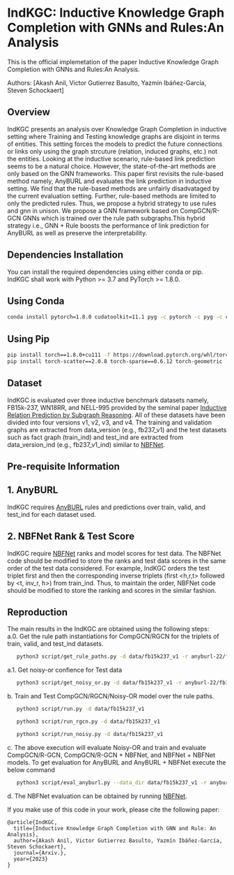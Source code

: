 # IndKGC: Inductive Knowledge Graph Completion with GNNs and Rules:An Analysis #

This is the official implemetation of the paper Inductive Knowledge Graph Completion with GNNs and Rules:An Analysis.

Authors:
[Akash Anil, Victor Gutierrez Basulto, Yazmín Ibáñez-García, Steven Schockaert]

## Overview ##
IndKGC presents an analysis over Knowledge Graph Completion in inductive setting where Training and Testing knowledge graphs are disjoint in terms of entities. This setting forces the models to predict the future connections or links only using the graph strcuture (relation, induced graphs, etc.) not the entities. Looking at the inductive scenario, rule-based link prediction seems to be a natural choice. However, the state-of-the-art methods are only based on the GNN frameworks. This paper first revisits the rule-based method namely, AnyBURL and evaluates the link prediction in inductive setting. We find that the rule-based methods are unfairly disadvataged by the current evaluation setting. Further, rule-based methods are limited to only the predicted rules. Thus, we propose a hybrid strategy to use rules and gnn in unison. We propose a GNN framework based on CompGCN/R-GCN GNNs which is trained over the rule path subgraphs.This hybrid strategy i.e., GNN + Rule boosts the performance of link prediction for AnyBURL as well as preserve the interpretability.  
## Dependencies Installation ##
You can install the required dependencies using either conda or pip. IndKGC shall work with Python >= 3.7 and PyTorch >= 1.8.0.

## Using Conda ##
```bash
conda install pytorch=1.8.0 cudatoolkit=11.1 pyg -c pytorch -c pyg -c conda-forge
```

## Using Pip ##
```bash
pip install torch==1.8.0+cu111 -f https://download.pytorch.org/whl/torch_stable.html
pip install torch-scatter==2.0.8 torch-sparse==0.6.12 torch-geometric -f https://data.pyg.org/whl/torch-1.8.0+cu111.html
```


## Dataset ##
IndKGC is evaluated over three inductive benchmark datasets namely, FB15k-237, WN18RR, and NELL-995 provided by the seminal paper [Inductive Relation Prediction by Subgraph Reasoning](https://github.com/kkteru/grail). All of these datasets have been divided into four versions v1, v2, v3, and v4. The training and validation graphs are extracted from data_version (e.g., fb237_v1) and the test datasets such as fact graph (train_ind) and test_ind are extracted from data_version_ind (e.g., fb237_v1_ind) similar to [NBFNet](https://github.com/KiddoZhu/NBFNet-PyG).

## Pre-requisite Information ##
## 1. AnyBURL ##
IndKGC requires [AnyBURL](https://web.informatik.uni-mannheim.de/AnyBURL/) rules and predictions over train, valid, and test_ind for each dataset used.  

## 2. NBFNet Rank & Test Score ##
IndKGC require [NBFNet](https://github.com/KiddoZhu/NBFNet-PyG) ranks and model scores for test data. The NBFNet code should be modified to store the ranks and test data scores in the same order of the test data considered. For example, IndKGC orders the test triplet first and then the corresponding inverse triplets (first <h,r,t> followed by <t, inv_r, h>) from train_ind. Thus, to maintain the order, NBFNet code should be modified to store the ranking and scores in the similar fashion.

## Reproduction ##
The main results in the IndKGC are obtained using the following steps:  
a.0. Get the rule path instantiations for CompGCN/RGCN for the triplets of train, valid, and test_ind datasets.
```bash
   python3 script/get_rule_paths.py -d data/fb15k237_v1 -r anyburl-22/fb15k237_v1 
```
a.1. Get noisy-or confience for Test data
```bash
   python3 script/get_noisy_or.py -d data/fb15k237_v1 -r anyburl-22/fb15k237_v1 
```
b. Train and Test CompGCN/RGCN/Noisy-OR model over the rule paths.
```bash
   python3 script/run.py -d data/fb15k237_v1
```
```bash
   python3 script/run_rgcn.py -d data/fb15k237_v1
```
```bash
   python3 script/run_noisy.py -d data/fb15k237_v1
```

c. The above execution will evaluate Noisy-OR and train and evaluate CompGCN/R-GCN, CompGCN/R-GCN + NBFNet, and NBFNet + NBFNet models. To get evaluation for AnyBURL and AnyBURL + NBFNet execute the below command
```bash
   python3 script/eval_anyburl.py --data_dir data/fb15k237_v1 -r anyburl-22/fb15k237_v1
```
d. The NBFNet evaluation can be obtained by running [NBFNet](https://github.com/KiddoZhu/NBFNet-PyG).


If you make use of this code in your work, please cite the following paper:

	@article{IndKGC,
	  title={Inductive Knowledge Graph Completion with GNN and Rule: An Analysis},
	  author={Akash Anil, Victor Gutierrez Basulto, Yazmín Ibáñez-García, Steven Schockaert},
	  journal={Arxiv.},
	  year={2023}
	}
